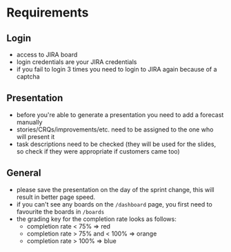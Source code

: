 # Requirements

## Login

- access to JIRA board
- login credentials are your JIRA credentials
- if you fail to login 3 times you need to login to JIRA again because of a captcha

## Presentation

- before you're able to generate a presentation you need to add a forecast manually
- stories/CRQs/improvements/etc. need to be assigned to the one who will present it
- task descriptions need to be checked (they will be used for the slides, so check if they were appropriate if customers came too)

## General

- please save the presentation on the day of the sprint change, this will result in better page speed.
- if you can't see any boards on the `/dashboard` page, you first need to favourite the boards in `/boards`
- the grading key for the completion rate looks as follows:
  - completion rate < 75% => red
  - completion rate > 75% and < 100%  => orange
  - completion rate > 100% => blue
